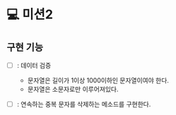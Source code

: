 # 💻 미션2

## 구현 기능
 - [ ] : 데이터 검증
   - 문자열은 길이가 1이상 1000이하인 문자열이여야 한다.
   - 문자열은 소문자로만 이루어져있다.
 - [ ] : 연속하는 중복 문자를 삭제하는 메소드를 구현한다.
 

